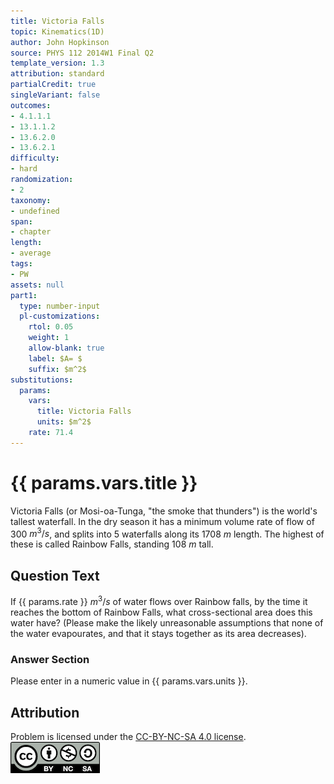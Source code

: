 ```yaml
---
title: Victoria Falls
topic: Kinematics(1D)
author: John Hopkinson
source: PHYS 112 2014W1 Final Q2
template_version: 1.3
attribution: standard
partialCredit: true
singleVariant: false
outcomes:
- 4.1.1.1
- 13.1.1.2
- 13.6.2.0
- 13.6.2.1
difficulty:
- hard
randomization:
- 2
taxonomy:
- undefined
span:
- chapter
length:
- average
tags:
- PW
assets: null
part1:
  type: number-input
  pl-customizations:
    rtol: 0.05
    weight: 1
    allow-blank: true
    label: $A= $
    suffix: $m^2$
substitutions:
  params:
    vars:
      title: Victoria Falls
      units: $m^2$
    rate: 71.4
---
```

# {{ params.vars.title }}
Victoria Falls  (or Mosi-oa-Tunga, "the smoke that thunders") is the world's tallest waterfall.  In the dry season it has a minimum volume rate of flow of 300 $m^3/s$, and splits into 5 waterfalls along its 1708 $m$ length.  The highest of these is called Rainbow Falls, standing 108 $m$ tall.

## Question Text

If {{ params.rate }} $m^3/s$ of water flows over Rainbow falls, by the time it reaches the bottom of Rainbow Falls, what cross-sectional area does this water have? (Please make the likely unreasonable assumptions that none of the water evapourates, and that it stays together as its area decreases).

### Answer Section

Please enter in a numeric value in {{ params.vars.units }}.

## Attribution

Problem is licensed under the [CC-BY-NC-SA 4.0 license](https://creativecommons.org/licenses/by-nc-sa/4.0/).<br> ![The Creative Commons 4.0 license requiring attribution-BY, non-commercial-NC, and share-alike-SA license.](https://raw.githubusercontent.com/firasm/bits/master/by-nc-sa.png)